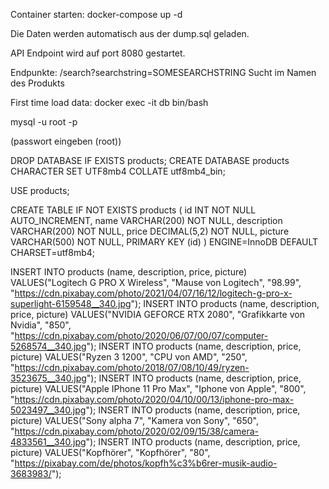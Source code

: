 Container starten:
docker-compose up -d

Die Daten werden automatisch aus der dump.sql geladen.

API Endpoint wird auf port 8080 gestartet.

Endpunkte:
/search?searchstring=SOMESEARCHSTRING
Sucht im Namen des Produkts


First time load data:
docker exec -it db bin/bash

mysql -u root -p

(passwort eingeben (root))

DROP DATABASE IF EXISTS products;
CREATE DATABASE products CHARACTER SET UTF8mb4 COLLATE utf8mb4_bin;

USE products;

CREATE TABLE IF NOT EXISTS products (
id INT NOT NULL AUTO_INCREMENT,
name VARCHAR(200) NOT NULL,
description VARCHAR(200) NOT NULL,
price DECIMAL(5,2) NOT NULL,
picture VARCHAR(500) NOT NULL,
PRIMARY KEY (id)
) ENGINE=InnoDB DEFAULT CHARSET=utf8mb4;


INSERT INTO products (name, description, price, picture) VALUES("Logitech G PRO X Wireless", "Mause von Logitech", "98.99", "https://cdn.pixabay.com/photo/2021/04/07/16/12/logitech-g-pro-x-superlight-6159548__340.jpg");
INSERT INTO products (name, description, price, picture) VALUES("NVIDIA GEFORCE RTX 2080", "Grafikkarte von Nvidia", "850", "https://cdn.pixabay.com/photo/2020/06/07/00/07/computer-5268574__340.jpg");
INSERT INTO products (name, description, price, picture) VALUES("Ryzen 3 1200", "CPU von AMD", "250", "https://cdn.pixabay.com/photo/2018/07/08/10/49/ryzen-3523675__340.jpg");
INSERT INTO products (name, description, price, picture) VALUES("Apple IPhone 11 Pro Max", "Iphone von Apple", "800", "https://cdn.pixabay.com/photo/2020/04/10/00/13/iphone-pro-max-5023497__340.jpg");
INSERT INTO products (name, description, price, picture) VALUES("Sony alpha 7", "Kamera von Sony", "650", "https://cdn.pixabay.com/photo/2020/02/09/15/38/camera-4833561__340.jpg");
INSERT INTO products (name, description, price, picture) VALUES("Kopfhörer", "Kopfhörer", "80", "https://pixabay.com/de/photos/kopfh%c3%b6rer-musik-audio-3683983/");


